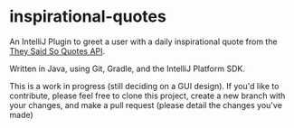 # inspirational-quotes
An IntelliJ Plugin to greet a user with a daily inspirational quote from the [They Said So Quotes API](https://theysaidso.com).

Written in Java, using Git, Gradle, and the IntelliJ Platform SDK.

This is a work in progress (still deciding on a GUI design). If you'd like to contribute, please feel free to clone this project, 
create a new branch with your changes, and make a pull request (please detail the changes you've made)
